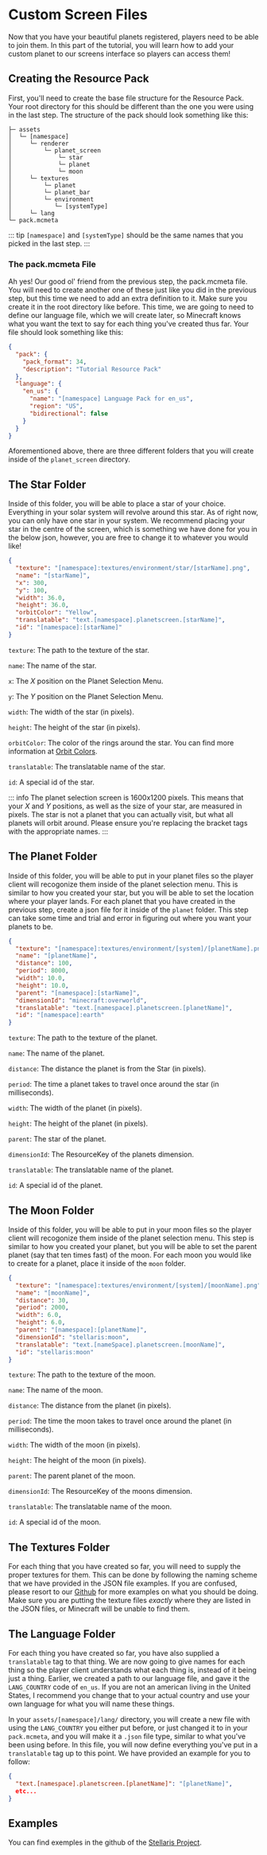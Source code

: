 # Custom Screen Files

Now that you have your beautiful planets registered, players need to be able to join them. In this part of the tutorial, you will learn how to add your custom planet to our screens interface so players can access them!

## Creating the Resource Pack

First, you'll need to create the base file structure for the Resource Pack. Your root directory for this should be different than the one you were using in the last step. The structure of the pack should look something like this:

```
├─ assets
│  └─ [namespace]
│     └─ renderer
│         └─ planet_screen
│             └─ star
│             └─ planet
│             └─ moon
│     └─ textures
│         └─ planet
│         └─ planet_bar
│         └─ environment
│            └─ [systemType]
│     └─ lang
└─ pack.mcmeta
```

::: tip
`[namespace]` and `[systemType]` should be the same names that you picked in the last step.
:::

### The pack.mcmeta File
Ah yes! Our good ol' friend from the previous step, the pack.mcmeta file. You will need to create another one of these just like you did in the previous step, but this time we need to add an extra definition to it. Make sure you create it in the root directory like before. This time, we are going to need to define our language file, which we will create later, so Minecraft knows what you want the text to say for each thing you've created thus far. Your file should look something like this:

```json
{
  "pack": {
    "pack_format": 34,
    "description": "Tutorial Resource Pack"
  },
  "language": {
    "en_us": {
      "name": "[namespace] Language Pack for en_us",
      "region": "US",
      "bidirectional": false
    }
  }
}
```

Aforementioned above, there are three different folders that you will create inside of the `planet_screen` directory.

## The Star Folder

Inside of this folder, you will be able to place a star of your choice. Everything in your solar system will revolve around this star. As of right now, you can only have one star in your system. We recommend placing your star in the centre of the screen, which is something we have done for you in the below json, however, you are free to change it to whatever you would like!

```json
{
  "texture": "[namespace]:textures/environment/star/[starName].png",
  "name": "[starName]",
  "x": 300,
  "y": 100,
  "width": 36.0,
  "height": 36.0,
  "orbitColor": "Yellow",
  "translatable": "text.[namespace].planetscreen.[starName]",
  "id": "[namespace]:[starName]"
}
```

`texture`: The path to the texture of the star.

`name`: The name of the star.

`x`: The *X* position on the Planet Selection Menu.

`y`: The *Y* position on the Planet Selection Menu.

`width`: The width of the star (in pixels).

`height`: The height of the star (in pixels).

`orbitColor`: The color of the rings around the star. You can find more information at [Orbit Colors](./orbit-colours.md).

`translatable`: The translatable name of the star.

`id`: A special id of the star.

::: info
The planet selection screen is 1600x1200 pixels. This means that your *X* and *Y* positions, as well as the size of your star, are measured in pixels. The star is not a planet that you can actually visit, but what all planets will orbit around. Please ensure you're replacing the bracket tags with the appropriate names.
:::

## The Planet Folder

Inside of this folder, you will be able to put in your planet files so the player client will recogonize them inside of the planet selection menu. This is similar to how you created your star, but you will be able to set the location where your player lands. For each planet that you have created in the previous step, create a json file for it inside of the `planet` folder. This step can take some time and trial and error in figuring out where you want your planets to be.

```json
{
  "texture": "[namespace]:textures/environment/[system]/[planetName].png",
  "name": "[planetName]",
  "distance": 100,
  "period": 8000,
  "width": 10.0,
  "height": 10.0,
  "parent": "[namespace]:[starName]",
  "dimensionId": "minecraft:overworld",
  "translatable": "text.[namespace].planetscreen.[planetName]",
  "id": "[namespace]:earth"
}
```
`texture`: The path to the texture of the planet.

`name`: The name of the planet.

`distance`: The distance the planet is from the Star (in pixels).

`period`: The time a planet takes to travel once around the star (in milliseconds).

`width`: The width of the planet (in pixels).

`height`: The height of the planet (in pixels).

`parent`: The star of the planet.

`dimensionId`: The ResourceKey of the planets dimension.

`translatable`: The translatable name of the planet.

`id`: A special id of the planet.

## The Moon Folder

Inside of this folder, you will be able to put in your moon files so the player client will recogonize them inside of the planet selection menu. This step is similar to how you created your planet, but you will be able to set the parent planet (say that ten times fast) of the moon. For each moon you would like to create for a planet, place it inside of the `moon` folder.

```json
{
  "texture": "[namespace]:textures/environment/[system]/[moonName].png",
  "name": "[moonName]",
  "distance": 30,
  "period": 2000,
  "width": 6.0,
  "height": 6.0,
  "parent": "[namespace]:[planetName]",
  "dimensionId": "stellaris:moon",
  "translatable": "text.[nameSpace].planetscreen.[moonName]",
  "id": "stellaris:moon"
}
```
`texture`: The path to the texture of the moon.

`name`: The name of the moon.

`distance`: The distance from the planet (in pixels).

`period`: The time the moon takes to travel once around the planet (in milliseconds).

`width`: The width of the moon (in pixels).

`height`: The height of the moon (in pixels).

`parent`: The parent planet of the moon.

`dimensionId`: The ResourceKey of the moons dimension.

`translatable`: The translatable name of the moon.

`id`: A special id of the moon.

## The Textures Folder
For each thing that you have created so far, you will need to supply the proper textures for them. This can be done by following the naming scheme that we have provided in the JSON file examples. If you are confused, please resort to our [Github](https://github.com/st0x0ef/stellaris/tree/master/common/src/main/resources/assets/stellaris/renderer) for more examples on what you should be doing. Make sure you are putting the texture files *exactly* where they are listed in the JSON files, or Minecraft will be unable to find them.

## The Language Folder
For each thing you have created so far, you have also supplied a `translatable` tag to that thing. We are now going to give names for each thing so the player client understands what each thing is, instead of it being just a thing. Earlier, we created a path to our language file, and gave it the `LANG_COUNTRY` code of `en_us`. If you are not an american living in the United States, I recommend you change that to your actual country and use your own language for what you will name these things.

In your `assets/[namespace]/lang/` directory, you will create a new file with using the `LANG_COUNTRY` you either put before, or just changed it to in your `pack.mcmeta`, and you will make it a `.json` file type, similar to what you've been using before. In this file, you will now define everything you've put in a `translatable` tag up to this point. We have provided an example for you to follow:

```json
{
  "text.[namespace].planetscreen.[planetName]": "[planetName]",
  etc...
}
```

## Examples

You can find exemples in the github of the [Stellaris Project](https://github.com/st0x0ef/stellaris/tree/master/common/src/main/resources/assets/stellaris/renderer).
